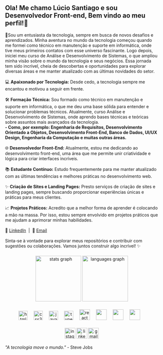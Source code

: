 <h2 align="left">Ola! Me chamo Lúcio Santiago e sou Desenvolvedor Front-end, Bem vindo ao meu perfil!📌</h2>
<p align="left">
  🚀Sou um entusiasta da tecnologia, sempre em busca de novos desafios e aprendizados. Minha aventura no mundo da tecnologia começou quando me formei como técnico em manutenção e suporte em informática, onde tive meus primeiros contatos com esse universo fascinante. Logo depois, iniciei meu curso de Análise e Desenvolvimento de Sistemas, o que ampliou minha visão sobre o mundo da tecnologia e seus negócios. Essa jornada tem sido incrível, cheia de descobertas e oportunidades para explorar diversas áreas e me manter atualizado com as últimas novidades do setor.
<br><br>
  💻 <strong>Apaixonado por Tecnologia:</strong> Desde cedo, a tecnologia sempre me encantou e motivou a seguir em frente.<br><br>
  🛠️ <strong>Formação Técnica:</strong> Sou formado como técnico em manutenção e suporte em informática, o que me deu uma base sólida para entender e solucionar problemas técnicos. Atualmente, curso Análise e Desenvolvimento de Sistemas, onde aprendo bases técnicas e teóricas sobre assuntos mais avançados da tecnologia.<br>
  <strong>- Como, por exemplo: Engenharia de Requisitos, Desenvolvimento Orientado a Objetos, Desenvolvimento Front-End, Banco de Dados, UI/UX Design, Engenharia da Computação e muitas outras áreas.</strong><br><br>
  🌐 <strong>Desenvolvedor Front-End:</strong> Atualmente, estou me dedicando ao desenvolvimento front-end, uma área que me permite unir criatividade e lógica para criar interfaces incríveis.<br><br>
  📚 <strong>Estudante Contínuo:</strong> Estudo frequentemente para me manter atualizado com as últimas tendências e melhores práticas no desenvolvimento web.<br><br>
  ✨ <strong>Criação de Sites e Landing Pages:</strong> Presto serviços de criação de sites e landing pages, sempre buscando proporcionar experiências únicas e práticas para meus clientes.<br><br>
  📈 <strong>Projetos Práticos:</strong> Acredito que a melhor forma de aprender é colocando a mão na massa. Por isso, estou sempre envolvido em projetos práticos que me ajudam a aprimorar minhas habilidades.<br><br>
  🔗 <a href="https://www.linkedin.com/in/https://www.linkedin.com/in/luciosantiago">LinkedIn</a> &nbsp;|&nbsp; 📧 <a href="lucioflaviocontatopro@gmail.com">Email</a><br><br>
  Sinta-se à vontade para explorar meus repositórios e contribuir com sugestões ou colaborações. Vamos juntos construir algo incrível! ✨<br>
</p>

###

<div align="center">
  <img src="https://github-readme-stats.vercel.app/api?username=Luucio&hide_title=false&hide_rank=false&show_icons=true&include_all_commits=true&count_private=true&disable_animations=false&theme=dracula&locale=en&hide_border=false" height="150" alt="stats graph"  />
  <img src="https://github-readme-stats.vercel.app/api/top-langs?username=Luucio&locale=en&hide_title=false&layout=compact&card_width=320&langs_count=5&theme=dracula&hide_border=false" height="150" alt="languages graph"  />
</div>

###

###

<div align="center">
  <img src="https://cdn.jsdelivr.net/gh/devicons/devicon/icons/html5/html5-original.svg" height="30" alt="html5 logo"  />
  <img width="12" />
  <img src="https://cdn.jsdelivr.net/gh/devicons/devicon/icons/css3/css3-original.svg" height="30" alt="css3 logo"  />
  <img width="12" />
  <img src="https://cdn.jsdelivr.net/gh/devicons/devicon/icons/javascript/javascript-original.svg" height="30" alt="javascript logo"  />
  <img width="12" />
  <img src="https://cdn.jsdelivr.net/gh/devicons/devicon/icons/typescript/typescript-original.svg" height="30" alt="typescript logo"  />
  <img width="12" />
  <img src="https://cdn.jsdelivr.net/gh/devicons/devicon/icons/react/react-original.svg" height="35" alt="react logo"  />
  <img width="12" />
  <img src="https://cdn.jsdelivr.net/gh/devicons/devicon@latest/icons/figma/figma-original.svg" height="35"/>
  <img width="12" />
  <img src="https://cdn.jsdelivr.net/gh/devicons/devicon@latest/icons/git/git-original.svg" height="35" />
  <img width="12" />
  <img src="https://cdn.jsdelivr.net/gh/devicons/devicon@latest/icons/trello/trello-original.svg" height="35"/>
  <img width="12" />
</div>

###

<div align="center">
  <a href="https://www.instagram.com/luciosantiago.tech/?igsh=MXU4eWRibW05M3l6MQ%3D%3D"><img src="https://img.shields.io/static/v1?message=Instagram&logo=instagram&label=&color=E4405F&logoColor=white&labelColor=&style=for-the-badge" height="35" alt="instagram logo"  /></a>
  <a href="https://www.linkedin.com/in/luciosantiago" target="blank"><img src="https://img.shields.io/static/v1?message=LinkedIn&logo=linkedin&label=&color=0077B5&logoColor=white&labelColor=&style=for-the-badge" height="35" alt="linkedin logo"  /></a>
  <a href="lucioflaviocontatopro@gmail.com"><img src="https://img.shields.io/static/v1?message=Gmail&logo=gmail&label=&color=D14836&logoColor=white&labelColor=&style=for-the-badge" height="35" alt="gmail logo"  /></a>
</div><br>
<em>"A tecnologia move o mundo."</em> - Steve Jobs
